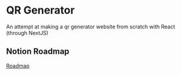 # QR Generator

An attempt at making a qr generator website from scratch with React (through NextJS)

## Notion Roadmap

[Roadmap](gdar463.notion.site)
